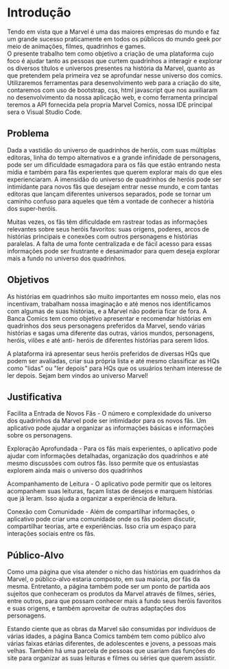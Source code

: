 # Introdução

  Tendo em vista que a Marvel é uma das maiores empresas do mundo e faz um grande sucesso praticamente em todos os públicos do mundo geek por meio de animações, filmes, quadrinhos e games.  
  O presente trabalho tem como objetivo a criação de uma plataforma cujo foco é ajudar tanto as pessoas que curtem quadrinhos a interagir e explorar os diversos títulos e universos presentes na história da Marvel, quanto as que pretendem pela primeira vez se aprofundar nesse universo dos comics. Utilizaremos ferramentas para desenvolvimento web para a criação do site, contaremos com uso de bootstrap, css, html javascript que nos auxiliaram no desenvolvimento da nossa aplicação web, e como ferramenta principal teremos a API fornecida pela propria Marvel Comics, nossa IDE principal sera o Visual Studio Code.  

## Problema

 Dada a vastidão do universo de quadrinhos de heróis, com suas múltiplas editoras, linha do tempo alternativos e a grande infinidade de personagens, pode ser um dificuldade esmagadora para os fãs que estão entrando nesta mídia e também para fãs experientes que querem explorar mais do que eles experienciaram. A imensidão do universo de quadrinhos de heróis pode ser intimidante para novos fãs que desejam entrar nesse mundo, e com tantas editoras que lançam diferentes universos separados, pode se tornar um caminho confuso para aqueles que têm a vontade de conhecer a história dos super-heróis.

 Muitas vezes, os fãs têm dificuldade em rastrear todas as informações relevantes sobre seus heróis favoritos: suas origens, poderes, arcos de histórias principais e conexões com outros personagens e histórias paralelas. A falta de uma fonte centralizada e de fácil acesso para essas informações pode ser frustrante e desanimador para quem deseja explorar mais a fundo no universo dos quadrinhos.


## Objetivos

As histórias em quadrinhos são muito importantes em nosso meio, elas nos incentivam, trabalham nossa imaginação e até menos nos identificamos com algumas de suas histórias, e a Marvel não poderia ficar de fora. A Banca Comics tem como objetivo apresentar e recomendar histórias em quadrinhos dos seus personagens preferidos da Marvel, sendo várias histórias e sagas uma diferente das outras, vários mundos, personagens, heróis, vilões e até anti- heróis de diferentes histórias para serem lidos. 

A plataforma irá apresentar seus heróis preferidos de diversas HQs que podem ser avaliadas, criar sua própria lista e até mesmo classificar as HQs como "lidas" ou "ler depois" para HQs que os usuários tenham interesse de ler depois. Sejam bem vindos ao universo Marvel!


## Justificativa

Facilita a Entrada de Novos Fãs - O número e complexidade do universo dos quadrinhos da Marvel pode ser intimidador para os novos fãs. Um aplicativo pode ajudar a organizar as informações básicas e informações sobre os personagens.

Exploração Aprofundada - Para os fãs mais experientes, o aplicativo pode ajudar com informações detalhadas, organização dos quadrinhos e até mesmo discussões com outros fãs. Isso permite que os entusiastas explorem ainda mais o universo dos quadrinhos

Acompanhamento de Leitura - O aplicativo pode permitir que os leitores acompanhem suas leituras, façam listas de desejos e marquem histórias que já leram. Isso ajuda a organizar a experiência de leitura.

Conexão com Comunidade - Além de compartilhar informações, o aplicativo pode criar uma comunidade onde os fãs podem discutir, compartilhar teorias, arte e experiências. Isso cria um espaço para interações sociais entre os fãs.


## Público-Alvo

Como uma página que visa atender o nicho das histórias em quadrinhos da Marvel, o público-alvo estaria composto, em sua maioria, por fãs da mesma. Entretanto, a página também pode ser um ponto de partida aos sujeitos que conheceram os produtos da Marvel através de filmes, séries, entre outros, para que possam conhecer mais a fundo seus heróis favoritos e suas origens, e também aproveitar de outras adaptações dos personagens.

Estando ciente que as obras da Marvel são consumidas por indivíduos de várias idades, a página Banca Comics também tem como público alvo várias faixas etárias diferentes, de adolescentes e jovens, a pessoas mais velhas. Também há uma parcela de pessoas que usariam das funções do site para organizar as suas leituras e filmes ou séries que querem assistir.
